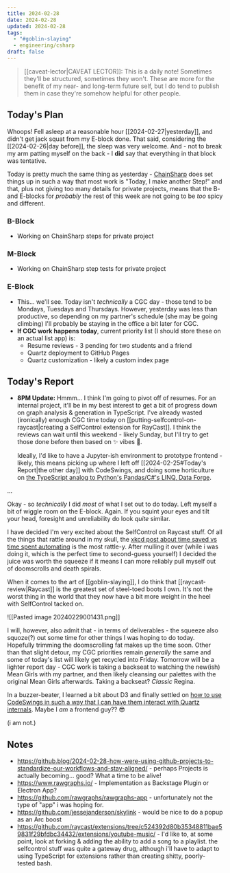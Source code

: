 ```yaml
---
title: 2024-02-28
date: 2024-02-28
updated: 2024-02-28
tags:
  - "#goblin-slaying"
  - engineering/csharp
draft: false
---
```


> [[caveat-lector|CAVEAT LECTOR]]: This is a daily note! Sometimes they'll be structured, sometimes they won't. These are more for the benefit of my near- and long-term future self, but I do tend to publish them in case they're somehow helpful for other people.

## Today's Plan

Whoops! Fell asleep at a reasonable hour [[2024-02-27|yesterday]], and didn't get jack squat from my E-block done. That said, considering the [[2024-02-26|day before]], the sleep was very welcome. And - not to break my arm patting myself on the back - I **did** say that everything in that block was tentative.

Today is pretty much the same thing as yesterday - [ChainSharp](https://www.nuget.org/packages/Theauxm.ChainSharp#readme-body-tab) does set things up in such a way that most work is "Today, I make another Step!" and that, plus not giving too many details for private projects, means that the B- and E-blocks for *probably* the rest of this week are not going to be *too* spicy and different.

### B-Block

- Working on ChainSharp steps for private project

### M-Block

- Working on ChainSharp step tests for private project

### E-Block

- This... we'll see. Today isn't *technically* a CGC day - those tend to be Mondays, Tuesdays and Thursdays. However, yesterday was less than productive, so depending on my partner's schedule (she may be going climbing) I'll probably be staying in the office a bit later for CGC.
- **If CGC work happens today**, current priority list (I should store these on an actual list app) is:
  - Resume reviews - 3 pending for two students and a friend
  - Quartz deployment to GitHub Pages
  - Quartz customization - likely a custom index page

## Today's Report

- **8PM Update:** Hmmm... I think I'm going to pivot off of resumes. For an internal project, it'll be in my best interest to get a bit of progress down on graph analysis & generation in TypeScript. I've already wasted (ironically) enough CGC time today on [[putting-selfcontrol-on-raycast|creating a SelfControl extension for RayCast]]. I think the reviews can wait until this weekend - likely Sunday, but I'll try to get those done before then based on ✨ vibes 🌈.
  
  Ideally, I'd like to have a Jupyter-ish environment to prototype frontend - likely, this means picking up where I left off [[2024-02-25#Today's Report|the other day]] with CodeSwings, and doing some horticulture on [the TypeScript analog to Python's Pandas/C#'s LINQ, Data Forge](https://github.com/data-forge/data-forge-ts).

...

Okay - so *technically* I did *most* of what I set out to do today. Left myself a bit of wiggle room on the E-block. Again. If you squint your eyes and tilt your head, foresight and unreliability do look *quite* similar.

I have decided I'm very excited about the SelfControl on Raycast stuff. Of all the things that rattle around in my skull, the [xkcd post about time saved vs time spent automating](https://xkcd.com/1205/) is the most rattle-y. After mulling it over (while i was doing it, which is the perfect time to second-guess yourself) I decided the juice was worth the squeeze if it means I can more reliably pull myself out of doomscrolls and death spirals.

When it comes to the art of [[goblin-slaying]], I do think that [[raycast-review|Raycast]] is the greatest set of steel-toed boots I own. It's not the worst thing in the world that they now have a bit more weight in the heel with SelfControl tacked on.

![[Pasted image 20240229001431.png]]

I will, however, also admit that - in terms of deliverables - the squeeze also squoze(?) out some time for other things I was hoping to do today. Hopefully trimming the doomscrolling fat makes up the time soon. Other than that slight detour, my CGC priorities remain *generally* the same and some of today's list will likely get recycled into Friday. Tomorrow will be a lighter report day - CGC work is taking a backseat to watching the new(ish) Mean Girls with my partner, and then likely cleansing our palettes with the original Mean Girls afterwards. Taking a backseat? *Classic* Regina.

In a buzzer-beater, I learned a bit about D3 and finally settled on [how to use CodeSwings in such a way that I can have them interact with Quartz internals](https://github.com/Spelkington/spelkington.github.io/blob/442527d710b6038ffed9acd24f6ad1877ada9b83/swings/2024-02-28%20(11-25-55%20PM)/App.tsx#L1-L10). Maybe I *am* a frontend guy?? 😎

(i am not.)

## Notes

- <https://github.blog/2024-02-28-how-were-using-github-projects-to-standardize-our-workflows-and-stay-aligned/> - perhaps Projects is actually becoming... good? What a time to be alive!
- <https://www.rawgraphs.io/> - Implementation as Backstage Plugin or Electron App?
- <https://github.com/rawgraphs/rawgraphs-app> - unfortunately not the type of "app" i was hoping for.
- <https://github.com/jessejanderson/skylink> - would be nice to do a popup as an Arc boost
- <https://github.com/raycast/extensions/tree/c524392d80b35348811bae59831f29bfdbc34432/extensions/youtube-music/> - I'd like to, at some point, look at forking & adding the ability to add a song to a playlist. the selfcontrol stuff was quite a gateway drug, although i'll have to adapt to using TypeScript for extensions rather than creating shitty, poorly-tested bash.
